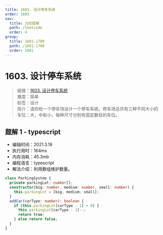 ```yaml
---
title: 1603. 设计停车系统
order: 1603
nav:
  title: 力扣题解
  path: /leetcode
  order: 4
group:
  title: 1601-1700
  path: /1601-1700
  order: 1601
---
```


# 1603. 设计停车系统

> 链接：[1603. 设计停车系统](https://leetcode-cn.com/problems/design-parking-system/)  
> 难度：简单  
> 标签：设计  
> 简介：请你给一个停车场设计一个停车系统。停车场总共有三种不同大小的车位：大，中和小，每种尺寸分别有固定数目的车位。

## 题解 1 - typescript

- 编辑时间：2021.3.19
- 执行用时：164ms
- 内存消耗：45.3mb
- 编程语言：typescript
- 解法介绍：利用数组维护数量。

```typescript
class ParkingSystem {
  private parkingLot: number[];
  constructor(big: number, medium: number, small: number) {
    this.parkingLot = [big, medium, small];
  }
  addCar(carType: number): boolean {
    if (this.parkingLot[carType - 1] > 0) {
      this.parkingLot[carType - 1]--;
      return true;
    } else return false;
  }
}
```
